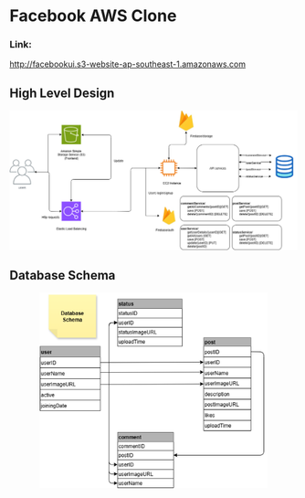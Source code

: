 # Facebook AWS Clone

### Link:

http://facebookui.s3-website-ap-southeast-1.amazonaws.com

## High Level Design
![alt text](https://github.com/thanhm963/Facebook_DXC/blob/b5b51cfbd4c67c3fccc5d7807a2746104e989125/Frontend/ImageUpload/AWS.png)

## Database Schema
<div align="center">
<img src="https://github.com/thanhm963/Facebook_DXC/blob/d979718c7d3fd718b6a1dc21a651f9cf401a25a5/Frontend/ImageUpload/Database.png" width="399" />
</div>
